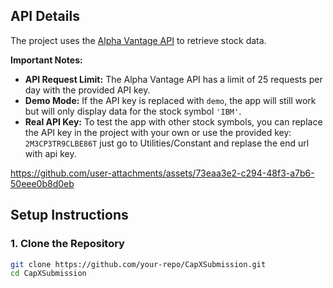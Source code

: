 
## API Details
The project uses the [Alpha Vantage API](https://www.alphavantage.co/) to retrieve stock data. 

**Important Notes:**
- **API Request Limit:** The Alpha Vantage API has a limit of 25 requests per day with the provided API key. 
- **Demo Mode:** If the API key is replaced with `demo`, the app will still work but will only display data for the stock symbol `'IBM'`.
- **Real API Key:** To test the app with other stock symbols, you can replace the API key in the project with your own or use the provided key: `2M3CP3TR9CLBE86T` just go to Utilities/Constant and replase the end url with api key.


https://github.com/user-attachments/assets/73eaa3e2-c294-48f3-a7b6-50eee0b8d0eb




## Setup Instructions

### 1. Clone the Repository
```bash
git clone https://github.com/your-repo/CapXSubmission.git
cd CapXSubmission







